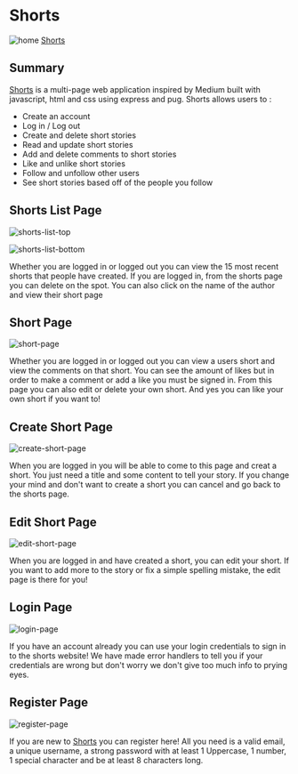 # Shorts
![home]
[Shorts][shorts]

## Summary
[Shorts][shorts] is a multi-page web application inspired by Medium built with javascript, html and css using express and pug. Shorts allows users to :

* Create an account
* Log in / Log out
* Create and delete short stories
* Read and update short stories 
* Add and delete comments to short stories
* Like and unlike short stories
* Follow and unfollow other users
* See short stories based off of the people you follow

## Shorts List Page
![shorts-list-top]

![shorts-list-bottom]

Whether you are logged in or logged out you can view the 15 most recent shorts that people have created.
If you are logged in, from the shorts page you can delete on the spot.
You can also click on the name of the author and view their short page

## Short Page
![short-page]

Whether you are logged in or logged out you can view a users short and view the comments on that short. You can see the amount of likes but in order to make a comment or add a like you must be signed in. From this page you can also edit or delete your own short. And yes you can like your own short if you want to!

## Create Short Page
![create-short-page]

When you are logged in you will be able to come to this page and creat a short. You just need a title and some content to tell your story. If you change your mind and don't want to create a short you can cancel and go back to the shorts page.

## Edit Short Page
![edit-short-page]

When you are logged in and have created a short, you can edit your short. If you want to add more to the story or fix a simple spelling mistake, the edit page is there for you!

## Login Page
![login-page]

If you have an account already you can use your login credentials to sign in to the shorts website! We have made error handlers to tell you if your credentials are wrong but don't worry we don't give too much info to prying eyes.

## Register Page
![register-page]

If you are new to [Shorts][shorts] you can register here! All you need is a valid email, a unique username, a strong password with at least 1 Uppercase, 1 number, 1 special character and be at least 8 characters long.

[shorts]: https://aa-gp7-shorts.herokuapp.com
[home]: https://user-images.githubusercontent.com/18316229/142678211-49fcdd8b-caa4-4026-a010-9b224eb84bb0.png
[shorts-list-top]: https://user-images.githubusercontent.com/18316229/142688787-cbe6bb4c-2dab-4139-925c-c6ce4a64346e.png
[shorts-list-bottom]: https://user-images.githubusercontent.com/18316229/142689222-37c64373-6cee-459f-8bb1-fc016bb52365.png
[short-page]: https://user-images.githubusercontent.com/18316229/142689239-23e90991-99b4-4891-af25-4b52110f7627.png
[create-short-page]: https://user-images.githubusercontent.com/18316229/142689656-e7b99045-678b-4c21-8e3b-6f14a4761703.png
[edit-short-page]: https://user-images.githubusercontent.com/18316229/142690030-36b2679f-3e9e-46c4-b563-794681f0d4ea.png
[login-page]: https://user-images.githubusercontent.com/18316229/142690233-1d5a9058-c17c-4e5d-85c5-712295984cf7.png
[register-page]: https://user-images.githubusercontent.com/18316229/142690253-95fc1500-ece2-4383-8f4f-e27cd0a9a28d.png
